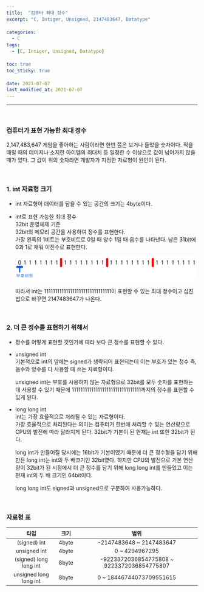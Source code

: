 ```yaml
---
title:  "컴퓨터 최대 정수"
excerpt: "C, Intiger, Unsigned, 2147483647, Datatype"

categories:
  - C
tags:
  - [C, Intiger, Unsigned, Datatype]

toc: true
toc_sticky: true
 
date: 2021-07-07
last_modified_at: 2021-07-07
---  
```


***
<br>

### 컴퓨터가 표현 가능한 최대 정수  
2,147,483,647 게임을 좋아하는 사람이라면 한번 쯤은 보거나 들었을 숫자이다. 적을 때릴 때의 데미지나 소지한 아이템의 최대치 등 일정한 수 이상으로 값이 넘어가지 않을 때가 있다. 그 값이 위의 숫자라면 개발자가 지정한 자료형이 원인이 된다.

<br/>  

### 1. int 자료형 크기  
  * int 자료형이 데이터를 담을 수 있는 공간의 크기는 4byte이다.  
  * int로 표현 가능한 최대 정수  
    32bit 운영체제 기준  
    32bit의 메모리 공간을 사용하여 정수를 표현한다.  
    가장 왼쪽의 1비트는 부호비트로 0일 때 양수 1일 때 음수를 나타낸다. 남은 31bit에 0과 1로 채워 이진수로 표현한다.  

    ![max_int](/assets/images/20210707_Posting/1.png)  
      
    따라서 int는 1111111111111111111111111111111이 표현할 수 있는 최대 정수이고 십진법으로 바꾸면 2147483647가 나온다.  

    <br/>

### 2. 더 큰 정수를 표현하기 위해서  
  * 정수를 어떻게 표현할 것인가에 따라 보다 큰 정수를 표현할 수 있다.

  * unsigned int  
    기본적으로 int의 앞에는 signed가 생략되어 표현되는데 이는 부호가 있는 정수 즉, 음수와 양수를 다 사용할 때 쓰는 자료형이다.

    unsigned int는 부호를 사용하지 않는 자료형으로 32bit를 모두 숫자를 표현하는데 사용할 수 있기 때문에 11111111111111111111111111111111까지의 정수를 표현할 수 있게 된다.

  * long long int  
    int는 가장 효율적으로 처리될 수 있는 자료형이다.  
    가장 효율적으로 처리된다는 의미는 컴퓨터가 한번에 처리할 수 있는 연산량으로 CPU의 발전에 따라 달라지게 된다. 
    32bit가 기본이 된 현재는 int 또한 32bit가 된다.

    long int가 만들어질 당시에는 16bit가 기본이였기 때문에 더 큰 정수형을 담기 위해 만든 long int는 int의 두 배크기인 32bit였다. 하지만 CPU의 발전으로 기본 연산량이 32bit가 된 시점에서 더 큰 정수를 담기 위해 long long int를 만들었고 이는 현재 int의 두 배 크기인 64bit이다.  

    long long int도 signed과 unsigned으로 구분하여 사용가능하다.

    <br/>

### 자료형 표
  |타입|크기|범위|  
  |:--------:|:----:|:--------:|
  |(signed) int|4byte|-2147483648 ~ 2147483647|
  |unsigned int|4byte|0 ~ 4294967295|
  |(signed) long long int|8byte|-9223372036854775808 ~ 9223372036854775807|
  |unsigned long long int|8byte|0 ~ 18446744073709551615|  
